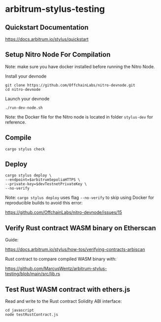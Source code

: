 # arbitrum-stylus-testing

## Quickstart Documentation

https://docs.arbitrum.io/stylus/quickstart

## Setup Nitro Node For Compilation

Note: make sure you have docker installed before running the Nitro Node.

Install your devnode
```shell
git clone https://github.com/OffchainLabs/nitro-devnode.git
cd nitro-devnode
```
Launch your devnode
```shell
./run-dev-node.sh
```

Note: the Docker file for the Nitro node is located in folder `stylus-dev` for reference. 

## Compile

```shell
cargo stylus check
```

## Deploy

```shell
cargo stylus deploy \
--endpoint=$arbitrumSepoliaHTTPS \
--private-key=$devTestnetPrivateKey \
--no-verify
``` 

Note: `cargo stylus deploy` uses flag `--no-verify` to skip using Docker for reproducible builds to avoid this error:

https://github.com/OffchainLabs/nitro-devnode/issues/15

## Verify Rust contract WASM binary on Etherscan

Guide:

https://docs.arbitrum.io/stylus/how-tos/verifying-contracts-arbiscan

Rust contract to compare compiled WASM binary with:

https://github.com/MarcusWentz/arbitrum-stylus-testing/blob/main/src/lib.rs

## Test Rust WASM contract with ethers.js

Read and write to the Rust contract Solidity ABI interface:

```shell
cd javascript
node testRustContract.js
```

